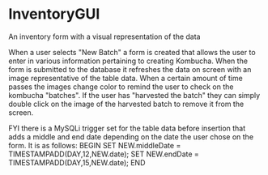 # InventoryGUI
An inventory form with a visual representation of the data

When a user selects "New Batch" a form is created that allows the user to enter in various information pertaining to creating Kombucha.  When the form is submitted to the database it refreshes the data on screen with an image representative of the table data.  When a certain amount of time passes the images change color to remind the user to check on the kombucha "batches".  If the user has "harvested the batch" they can simply double click on the image of the harvested batch to remove it from the screen.   

FYI there is a MySQLi trigger set for the table data before insertion that adds a middle and end date depending on the date the user chose on the form.  It is as follows: 
BEGIN
SET NEW.middleDate = TIMESTAMPADD(DAY,12,NEW.date);
SET NEW.endDate = TIMESTAMPADD(DAY,15,NEW.date);
END